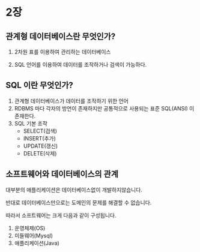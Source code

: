# 2장

## 관계형 데이터베이스란 무엇인가?

1. 2차원 표를 이용하여 관리하는 데이터베이스

2. SQL 언어를 이용하여 데이터를 조작하거나 검색이 가능하다.

   

## SQL 이란 무엇인가?

1. 관계형 데이터베이스가 데이터를 조작하기 위한 언어
2. RDBMS 마다 각자의 방언이 존재하지만 공통적으로 사용되는 표준 SQL(ANSI) 이 존재한다.
3. SQL 기본 조작
   - SELECT(검색)
   - INSERT(추가)
   - UPDATE(갱신)
   - DELETE(삭제)



## 소프트웨어와 데이터베이스의 관계

대부분의 애플리케이션은 데이터베이스없이 개발하지않습니다.

반대로 데이터베이스만으로는 도메인의 문제를 해결할 수 없습니다.

따라서 소프트웨어는 크게 다음과 같이 구성됩니다.

1. 운영체제(OS)
2. 미들웨어(Mysql)
3. 애플리케이션(Java)

